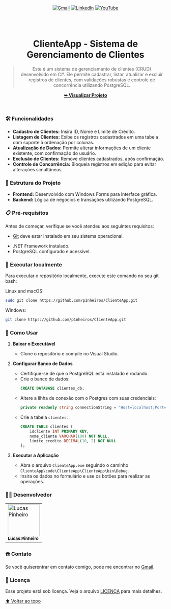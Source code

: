 <div align="center">
  
  [![Gmail](https://img.shields.io/badge/Gmail-D14836?style=for-the-badge&logo=gmail&logoColor=white)](mailto:pinheiros.dev@gmail.com)
  [![LinkedIn](https://img.shields.io/badge/linkedin-%230077B5.svg?style=for-the-badge&logo=linkedin&logoColor=white)](https://linkedin.com/in/lucas-p-5b1585265)
  [![YouTube](https://img.shields.io/badge/YouTube-%23FF0000.svg?style=for-the-badge&logo=YouTube&logoColor=white)](https://www.youtube.com/@PinheirosDev)

  <br />
  <br />

  <h1 align="center">ClienteApp - Sistema de Gerenciamento de Clientes</h1>

  > Este é um sistema de gerenciamento de clientes (CRUD) desenvolvido em C#. Ele permite cadastrar, listar, atualizar e excluir registros de clientes, com validações robustas e controle de concorrência utilizando PostgreSQL.

  <a href="https://github.com/p1nheiros/ClienteApp"><strong>➥ Visualizar Projeto</strong></a>

</div>

<br />



### 🛠️ Funcionalidades

- **Cadastro de Clientes:** Insira ID, Nome e Limite de Crédito.
- **Listagem de Clientes:** Exibe os registros cadastrados em uma tabela com suporte à ordenação por colunas.
- **Atualização de Dados:** Permite alterar informações de um cliente existente, com confirmação do usuário.
- **Exclusão de Clientes:** Remove clientes cadastrados, após confirmação.
- **Controle de Concorrência:** Bloqueia registros em edição para evitar alterações simultâneas.

### 📂 Estrutura do Projeto

- **Frontend:** Desenvolvido com Windows Forms para interface gráfica.
- **Backend:** Lógica de negócios e transações utilizando PostgreSQL.

### 📋 Pré-requisitos

Antes de começar, verifique se você atendeu aos seguintes requisitos:

* [Git](https://git-scm.com/downloads "Download Git") deve estar instalado em seu sistema operacional.
- .NET Framework instalado.
- PostgreSQL configurado e acessível.

### 📍 Executar localmente

Para executar o repositório localmente, execute este comando no seu git bash:

Linux and macOS:

```bash
sudo git clone https://github.com/p1nheiros/ClienteApp.git
```

Windows:

```bash
git clone https://github.com/p1nheiros/ClienteApp.git
```

### 🚀 Como Usar

1. **Baixar o Executável**
   - Clone o repositório e compile no Visual Studio.

2. **Configurar Banco de Dados**
   - Certifique-se de que o PostgreSQL está instalado e rodando.
   - Crie o banco de dados:
     ```sql
     CREATE DATABASE clientes_db;
     ```
   - Altere a lihha de conexão com o Postgres com suas credenciais:
     ```csharp
     private readonly string connectionString = "Host=localhost;Port=5432;Username=postgres;Password=postgres;Database=clientes_db";
     ```
   - Crie a tabela `clientes`:
     ```sql
     CREATE TABLE clientes (
         idcliente INT PRIMARY KEY,
         nome_cliente VARCHAR(100) NOT NULL,
         limite_credito DECIMAL(10, 2) NOT NULL
     );
     ```

3. **Executar a Aplicação**
   - Abra o arquivo `ClienteApp.exe` seguindo o caminho `ClienteApp\code\ClienteApp\ClienteApp\bin\Debug`.
   - Insira os dados no formulário e use os botões para realizar as operações.

### 👨‍💻 Desenvolvedor

<table>
  <tr>
    <td>
      <a href="#">
        <img src="https://avatars.githubusercontent.com/u/124714182?v=4" width="100px;" alt="Lucas Pinheiro"/><br>
        <sub>
          <b>Lucas Pinheiro</b>
        </sub>
      </a>
    </td>
  </tr>
</table>

### ☎️ Contato

Se você quiserentrar em contato comigo, pode me encontrar no [Gmail](mailto:pinheiros.dev@gmail.com).

### 📝 Licença

Esse projeto está sob licença. Veja o arquivo [LICENÇA](LICENSE.md) para mais detalhes.

[⬆ Voltar ao topo](README.md)<br>
